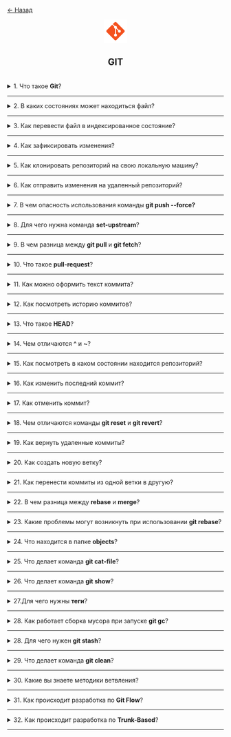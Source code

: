 <a href="../../../README.md">← Назад</a>

<div align="center">
  <img src="../../../src/assets/icons/icons-for-titles/git.png">
  <h2>GIT</h2>
</div>
<br />

<details>
<summary><span>1. Что такое <b>Git</b>?</span></summary>
<br />

**Git** — это распределённая система управления версиями, позволяющая хранить разные версии кода, к которым можно вернуться при необходимости, работая в команде.

Он фиксирует историю изменений, поддерживает параллельную работу в ветках и обеспечивает удобное объединение кода.

</details>

---

<details>
<summary><span>2. В каких состояниях может находиться файл?</span></summary>
<br />

В Git файл может находиться в следующих состояниях:

- **Untracked** — новый файл, о котором Git пока не знает. Файл находится в рабочей директории, но не добавлен под версионный контроль.
- **Tracked** — файл, который отслеживается Git. Tracked файлы могут быть в трёх состояниях:
  - **Unmodified** — файл не изменялся с момента последнего коммита
  - **Modified** — файл был изменён, но изменения ещё не подготовлены для коммита
  - **Staged** — изменения файла добавлены в индекс и готовы для создания коммита

После создания коммита все staged файлы переходят в состояние unmodified.

</details>

---

<details>  
<summary><span>3. Как перевести файл в индексированное состояние?</span></summary>  
<br />

Чтобы добавить файл в индекс (**staged** состояние), используется команда `git add`:

- `git add filename.txt` — добавить конкретный файл
- `git add .` — добавить изменённые файлы в текущей директории, но **не затрагивает удалённые файлы**
- `git add --all` / `git add -A` — добавить **все изменения**, включая удалённые файлы
- `git add *.js` — добавить все файлы с определённым расширением
- `git add directory/` — добавить все файлы из определённой директории

После выполнения этой команды файлы будут подготовлены для создания коммита.

Также можно использовать дополнительные режимы:

- `git add -i` — интерактивный режим, позволяющий выборочно добавлять изменения
- `git add -p` — позволяет индексировать отдельные части изменений (hunks) в файлах

</details>

---

<details>  
<summary><span>4. Как зафиксировать изменения?</span></summary>  
<br />

Для фиксации изменений в Git используется команда `git commit`:

- `git commit -m "сообщение"` — создать коммит с указанным сообщением.
- `git commit` — откроется текстовый редактор для написания сообщения.
- `git commit -a -m "сообщение"` — автоматически добавляет в индекс и коммитит **только отслеживаемые файлы**, но не включает новые (`untracked`).

</details>

---

<details>
<summary><span>5. Как клонировать  репозиторий на свою локальную машину?</span></summary>
<br />

Для клонирования репозитория используется команда `git clone`:

- `git clone <url>` — клонирует репозиторий в текущую директорию.
- `git clone <url> <directory>` — клонирует репозиторий в указанную директорию, **создавая её автоматически**, если она не существует.

URL может быть HTTPS или SSH адресом репозитория.

</details>

---

<details>
<summary><span>6. Как отправить изменения на удаленный репозиторий?</span></summary>
<br />

Для отправки изменений на удаленный репозиторий используется команда `git push`:

- `git push origin main` — отправляет изменения из локальной ветки main в одноименную ветку удаленного репозитория origin
- `git push` — отправляет изменения в текущую ветку, если настроена связь с удаленным репозиторием
- `git push -u origin branch-name` — отправляет новую ветку в удаленный репозиторий и устанавливает отслеживание
- `git push --force` — принудительно перезаписывает историю удаленного репозитория (использовать с осторожностью!)
- `git push --tags` — отправляет теги в удаленный репозиторий

</details>

---

<details>  
<summary><span>7. В чем опасность использования команды <b>git push --force?</b></span></summary>  
<br />

Команда **`git push --force`** принудительно перезаписывает историю удалённого репозитория, **игнорируя** возможные изменения, сделанные другими разработчиками. Это может привести к потере их коммитов и усложнить восстановление данных.

Вместо неё лучше использовать **`git push --force-with-lease`**, которая проверяет наличие новых коммитов на удалённой ветке перед перезаписью. Это снижает риск потери изменений, если кто-то уже внес обновления.

</details>

---

<details>
<summary><span>8. Для чего нужна команда <b>set-upstream</b>?</span></summary>
<br />

Команда `git branch --set-upstream-to` (или `-u` в сокращенном виде) используется для установки связи между локальной и удаленной ветками. После установки этой связи можно использовать сокращенные команды `git pull` и `git push` без указания имени удаленного репозитория и ветки.

</details>

---

<details>
<summary><span>9. В чем разница между <b>git pull</b> и <b>git fetch</b>?</span></summary>
<br />

`git fetch` только загружает изменения с удаленного репозитория, но не применяет их к рабочей копии. `git pull` загружает изменения и сразу же пытается слить их с текущей веткой (фактически выполняет `git fetch` + `git merge`).

</details>

---

<details>
<summary><span>10. Что такое <b>pull-request</b>?</span></summary>
<br />

Pull request (PR) - это механизм для предложения изменений в репозиторий. Разработчик создает отдельную ветку, вносит в нее изменения и запрашивает их включение в основную ветку через PR. Это позволяет провести код-ревью, обсудить изменения и безопасно внести правки в проект.

</details>

---

<details>  
<summary><span>11. Как можно оформить текст коммита?</span></summary>  
<br />

Хорошо оформленный коммит должен быть **понятным, кратким и информативным**, чтобы другие разработчики могли легко понять изменения. Один из стандартных подходов — **Conventional Commits**, который задаёт чёткую структуру:

### **Типы коммитов в Conventional Commits:**

- **feat** — добавление новой функциональности
- **fix** — исправление ошибки
- **refactor** — улучшение кода без изменения функциональности
- **docs** — обновление документации
- **style** — исправления форматирования (например, пробелы, отступы)
- **test** — добавление или изменение тестов
- **chore** — технические задачи, не влияющие на код (например, обновление зависимостей)

</details>

---

<details>
<summary><span>12. Как посмотреть историю коммитов?</span></summary>
<br />

- `git log` — базовый вывод с полной информацией о коммитах
- `git log --oneline` — компактный вывод (одна строка на коммит)
- `git log --graph` — визуализация веток в виде графа
- `git log -p` — показывает изменения в каждом коммите
- `git log --author="name"` — фильтрация по автору
- `git log --since="2 weeks ago"` — фильтрация по дате
- `git log <file>` — история изменений конкретного файла

Также можно комбинировать опции, например: `git log --oneline --graph` для компактного отображения графа веток.

</details>

---

<details>
<summary><span>13. Что такое <b>HEAD</b>?</span></summary>
<br />

HEAD - это специальный указатель в Git, который ссылается на текущий коммит в активной ветке. Это своего рода "курсор", показывающий, где вы находитесь в истории репозитория.

Основные характеристики HEAD:

- Обычно указывает на последний коммит текущей ветки
- При переключении между ветками HEAD автоматически перемещается
- Может быть "отсоединён" (detached HEAD) при переключении на конкретный коммит
- Используется как ссылка в командах, например `git reset HEAD~1` для отмены последнего коммита

HEAD можно представить как закладку в книге - она показывает, где вы сейчас находитесь в истории проекта.

</details>

---

<details>
<summary><span>14. Чем отличаются <b>^</b> и <b>~</b>?</span></summary>
<br />

- **Тильда (`~`)** — это ссылка на коммит на _N_ поколений назад по первой родительской линии.
- **Каретка (`^`)** — это указатель на конкретного родителя коммита (например, первого или второго в merge-коммите).

</details>

---

<details>
<summary><span>15. Как посмотреть в каком состоянии находится репозиторий?</span></summary>
<br />

Команда `git status` показывает текущее состояние репозитория:

- Отображает текущую ветку
- Показывает неотслеживаемые файлы (untracked)
- Показывает измененные файлы (modified)
- Показывает файлы, добавленные в индекс (staged)
- Показывает информацию о состоянии относительно удаленного репозитория

Дополнительные опции:

- `git status -s` или `git status --short` — компактный вывод
- `git status -b` — дополнительно показывает информацию о ветке
- `git status -u` — показывает неотслеживаемые файлы в директориях

</details>

---

<details>
<summary><span>16. Как изменить последний коммит?</span></summary>
<br />

Для изменения последнего коммита используется команда `git commit --amend`:

- Позволяет изменить сообщение последнего коммита
- Добавить новые изменения в последний коммит
- Изменить автора коммита

</details>

---

<details>
<summary><span>17. Как отменить коммит?</span></summary>
<br />

Существует несколько способов отменить коммит:

1. **git reset** - отменяет коммиты и перемещает HEAD:

   - `git reset --soft HEAD~1` - отменяет коммит, сохраняя изменения в индексе
   - `git reset --mixed HEAD~1` - отменяет коммит и очищает индекс (по умолчанию)
   - `git reset --hard HEAD~1` - полностью удаляет коммит и все изменения

2. **git revert** - создает новый коммит, который отменяет изменения предыдущего:

   - `git revert HEAD` - отменяет последний коммит
   - `git revert <commit-hash>` - отменяет конкретный коммит

</details>

---

<details>
<summary><span>18. Чем отличаются команды <b>git reset</b> и <b>git revert</b>?</span></summary>
<br />

- `reset` изменяет историю, удаляя коммиты
- `revert` сохраняет историю, добавляя новый коммит, поэтому безопаснее для совместной работы

</details>

---

<details>
<summary><span>19. Как вернуть удаленные коммиты?</span></summary>
<br />

Удаленные коммиты можно восстановить с помощью команды `git reflog` и `git reset`:

1. `git reflog` показывает журнал всех изменений HEAD, включая удаленные коммиты
2. Найдите хеш нужного коммита в выводе reflog
3. Используйте `git reset --hard <commit-hash>` для восстановления состояния

</details>

---

<details>
<summary><span>20. Как создать новую ветку?</span></summary>
<br />

Существует несколько способов создания новой ветки:

1. **git branch** - создает новую ветку, но не переключается на нее:

   - `git branch <branch-name>` - создает ветку от текущего коммита
   - `git branch <branch-name> <commit-hash>` - создает ветку от указанного коммита

2. **git checkout** - создает и переключается на новую ветку:

   - `git checkout -b <branch-name>` - создает ветку от текущего коммита и переключается на нее
   - `git checkout -b <branch-name> <commit-hash>` - создает ветку от указанного коммита

3. **git switch** (Git 2.23+) - современная альтернатива checkout:
   - `git switch -c <branch-name>` - создает и переключается на новую ветку
   - `git switch -c <branch-name> <commit-hash>` - создает ветку от указанного коммита

</details>

---

<details>
<summary><span>21. Как перенести коммиты из одной ветки в другую?</span></summary>
<br />

1. **git cherry-pick** - копирует отдельные коммиты:

   ```bash
   git cherry-pick <commit-hash>
   ```

2. **git merge** - объединяет ветки, перенося все коммиты:

   ```bash
   git checkout target-branch
   git merge source-branch
   ```

3. **git rebase** - переносит коммиты, перестраивая историю:
   ```bash
   git checkout feature-branch
   git rebase main
   ```

</details>

---

<details>
<summary><span>22. В чем разница между <b>rebase</b> и <b>merge</b>?</span></summary>
<br />

1. **git merge** - создается новый коммит слияния, сохраняющий историю обеих веток
2. **git rebase** - переписывает историю, делая ее линейной, но изменяет хеши коммитов

</details>

---

<details>
<summary><span>23. Какие проблемы могут возникнуть при использовании <b>git rebase</b>?</span></summary>
<br />

1. **Конфликты слияния** - при rebase могут возникнуть конфликты, которые нужно разрешать вручную для каждого коммита

2. **Изменение истории** - rebase переписывает историю коммитов, что может создать проблемы при работе в команде:

   - Изменяются хеши коммитов
   - Усложняется отслеживание изменений
   - Возможны проблемы при push, требуется force push

3. **Сложности при откате** - из-за переписывания истории сложнее откатить изменения

4. **Проблемы с длинными ветками** - чем больше коммитов ребазируется, тем выше вероятность конфликтов

5. **Риск потери данных** - неправильное использование force push после rebase может привести к потере изменений других разработчиков

</details>

---

<details>  
<summary><span>24. Что находится в папке <b>objects</b>?</span></summary>  
<br />

В папке **`objects`** внутри `.git` хранятся все объекты Git — это **основа всей истории репозитория**.

Она хранит **все коммиты, файлы, деревья и теги**, сжатые по алгоритму zlib, а их имя — это **SHA-1 хеш** содержимого.

### Типы объектов:

- **Blob** — хранит содержимое файлов.
- **Tree** — представляет структуру директорий, содержит ссылки на blob'ы и другие tree.
- **Commit** — фиксирует изменения, ссылается на дерево (`tree`) и родителей.
- **Tag** — аннотированные теги, например для версий релизов.

**Git не хранит файлы напрямую** — он сохраняет **снимки состояния (snapshots)**, а все объекты лежат в `.git/objects`.

</details>

---

<details>
<summary><span>25. Что делает команда <b>git cat-file</b>?</span></summary>
<br />

Команда **`git cat-file`** позволяет просматривать содержимое, тип и размер объектов Git (blob, tree, commit, tag) по их SHA-1 хешу.

</details>

---

<details>
<summary><span>26. Что делает команда <b>git show</b>?</span></summary>
<br />

Команда **`git show`** выводит детальную информацию о коммите, включая авторство, дату, изменения файлов и разницу (`diff`) между текущей и предыдущей версией

</details>

---

<details>
<summary><span>27.Для чего нужны <b>теги</b>?</span></summary>
<br />

**Теги в Git** позволяют создавать метки на важных коммитах, чаще всего для обозначения версий или релизов. Они упрощают навигацию и помогают быстро переключаться на нужные точки в истории проекта.

</details>

---

<details>
<summary><span>28. Как работает сборка мусора при запуске <b>git gc</b>?</span></summary>
<br />

В Git сборка мусора (`git gc`) основана на концепции **достижимости**:

- **Достижимые объекты** (коммиты, деревья, блобы) — те, на которые есть ссылки (HEAD, ветки, теги).
- **Недостижимые объекты** — не имеющие ссылок и не используемые в истории репозитория.

`git gc` удаляет **недостижимые объекты**, если они хранятся дольше определённого времени.

</details>

---

<details>
<summary><span>28. Для чего нужен <b>git stash</b>?</span></summary>
<br />

**Git stash** позволяет временно сохранить незакоммиченные изменения и вернуть рабочую директорию в "чистое" состояние. Это полезно, когда нужно:

- Быстро переключиться на другую ветку, не создавая коммит
- Отложить текущие изменения для работы над срочной задачей
- Сохранить изменения, которые пока не готовы для коммита

Сохранённые изменения можно позже восстановить командой `git stash pop` или `git stash apply`.

</details>

---

<details>
<summary><span>29. Что делает команда <b>git clean</b>?</span></summary>
<br />

Команда **`git clean`** удаляет неотслеживаемые файлы из рабочей директории. Это включает:

- Новые файлы, которые еще не были добавлены в индекс
- Файлы, созданные в процессе сборки проекта
- Временные файлы

Основные опции:

- `-n` (--dry-run) - показывает, какие файлы будут удалены, без реального удаления
- `-f` (--force) - принудительное удаление файлов
- `-d` - также удаляет неотслеживаемые директории
- `-x` - удаляет игнорируемые файлы (указанные в .gitignore)

⚠️ Удаленные файлы невозможно восстановить!

</details>

---

<details>
<summary><span>30. Какие вы знаете методики ветвления?</span></summary>
<br />

1. Git Flow
2. Trunk-Based

</details>

---

<details>
<summary><span>31. Как происходит разработка по <b>Git Flow</b>?</span></summary>
<br />

**Git Flow** - это модель ветвления с двумя основными ветками:

- **master/main** - стабильная версия продукта
- **develop** - ветка для разработки

И тремя вспомогательными:

- **feature/** - для новых функций (от develop)
- **hotfix/** - для срочных исправлений (от master)
- **release/** - для подготовки релиза (от develop)

Процесс:

1. Разработка ведется в feature-ветках
2. Готовые фичи вливаются в develop
3. Для релиза создается release-ветка
4. После тестирования релиз вливается в master и develop

</details>

---

<details>
<summary><span>32. Как происходит разработка по <b>Trunk-Based</b>?</span></summary>
<br />

**Trunk-Based Development** - это подход к ветвлению, где основная разработка ведется в главной ветке (trunk/master/main).

Основные принципы:

- Все разработчики коммитят напрямую в master
- Короткоживущие feature-ветки (1-2 дня)
- Частые коммиты небольших изменений
- Непрерывная интеграция (CI)
- Feature Toggles для отключения незавершенных функций

Преимущества:

- Быстрая интеграция кода
- Меньше конфликтов слияния
- Проще поддерживать код
- Быстрые релизы

Этот подход хорошо подходит для небольших команд и частых релизов.

</details>

---

<!-- <details>
<summary><span></span></summary>
<br />


</details>

--- -->
